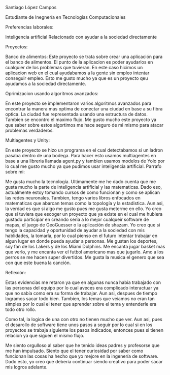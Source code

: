Santiago López Campos

Estudiante de Inegnería en Tecnologías Computacionales

Preferencias laborales:

Inteligencia artificial
Relacionado con ayudar a la sociedad directamente


Proyectos:

Banco de alimentos: 
Este proyecto se trata sobre crear una aplicación para el banco de alimentos. El punto de la aplicacion es poder ayudarlos en cualquier de los problemas que tuvieran. En este caso hicimos un aplicacion web en el cual ayudabamos a la gente sin empleo intentar conseguir empleo. Esto me gusto mucho ya que es un proyecto qeu ayudamos a la sociedad directamente.

Oprimizacion usando algoritmos avanzados:

En este proyecto se implementaron varios algoritmos avanzados para encontrar la manera mas optima de conectar una ciudad en base a su fibra optica. La ciudad fue representada usando una estructura de datos. Tambien se encontro el maximo flujo. Me gusto mucho este proyecto ya que saber sobre estos algortimos me hace seguro de mi mismo para atacar problemas verdaderos.

Multiagentes y Unity:

En este proyecto se hizo un programa en el cual detectabamos si un ladron pasaba dentro de una bodega. Para hacer esto usamos multiagentes en base a una libreria llamada agent.py y tambien usamos modelos de Yolo por lo cual me gusto mucho ya que pudimos usar inteligencia artificial.
Parrafo sobre mi:

Me gusta mucho la tecnología. Ultimamente me he dado cuenta que me gusta mucho la parte de inteligencia artificial y las matematicas. Dado eso, actualmente estoy tomando cursos de como funcionan y como se aplican las redes neuronales. Tambien, tengo varios libros enfocados en matematicas que abarcan temas como la topología y la estadistica. Aun asi, la verdad es que si algo me gusto pues me gusta meterme en ello. Yo creo que si tuviera que escoger un proyecto que ya existe en el cual me hubiera gustado participar en creando sería a lo mejor cualqueir software de mapas, el juego de GeoGuesser o la aplicación de shazam. Yo creo que si tengo la capacidad y oportunidad de ayudar a la sociedad con mis hablidades, la tomaría, por lo cual pienso en el futuro intentar trabajar en algun lugar en donde pueda ayudar a personas. Me gustan los deportes, soy fan de los Lakers y de los Miami Dolphins. Me encanta jugar basket mas que verlo, y me encanta ver el futbol americano mas que jugarlo. Amo a los perros se me hacen super divertidos. Me gusta la musica el genero que sea con que este buena la canción.

Reflexión:

Estas evidencias me retaron ya que en algunas nunca habia trabajado con las personas del equipo por lo cual aveces era complicado interactuar ya que no sabía como era su forma de trabajar. Aun asi, despues de tiempo logramos sacar todo bien. Tambien, los temas que veiamos no eran tan simples por lo cual el tener que aprender sobre el tema y entenderle era todo otro rollo.

Como tal, la logica de una con otro no tienen mucho que ver. Aun asi, pues el desarollo de software tiene unos pasos a seguir por lo cual si en los proyectos se trabaja siguiente los pasos indicados, entonces pues si tienen relacion ya que siguen el mismo flujo.

Me siento orgulloso al saber que he tenido ideas padres y profesorse que me han impulsado. Siento que el tener curiosidad por saber como funcionan las cosas ha hecho que yo mejore en la ingenería de software. Dado esto, yo creo que debería continuar siendo creativo para poder sacar mis logros adelante.
